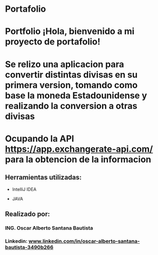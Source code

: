 # Portafolio 
# Portfolio ¡Hola, bienvenido a mi proyecto de portafolio!
# Se relizo una aplicacion para convertir distintas divisas en su primera version, tomando como base la moneda Estadounidense y realizando la conversion a otras divisas
# Ocupando la API https://app.exchangerate-api.com/ para la obtencion de la informacion




## Herramientas utilizadas:

* IntelliJ IDEA

* JAVA

## Realizado por:

### ING. Oscar Alberto Santana Bautista

### Linkedin: www.linkedin.com/in/oscar-alberto-santana-bautista-3490b266
